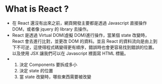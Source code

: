 # What is React ?

- 在 React 還沒有出來之前，網頁開發主要都是透過 Javascript 直接操作 DOM，或者像 jquery 的 library 去操作。
- React 是透過 Virtual DOM(虛擬 DOM)進行操作，當某個 state 改變時，React 會去進行比對，並更改 DOM 的資料。並且 React 的資料流向是由上到下不可逆，這使得程式碼變得更有順序，錯誤時也會更容易找到錯誤的位置。以及使用 JSX 讓我們可以在 Javascript 裡面寫 HTML 標籤。
- 1. 決定 Components 要拆成多小
  2. 決定 state 的位置
  3. 當 state 改變時，哪些東西需要被改變
